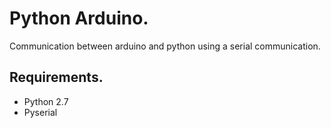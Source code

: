 # Python Arduino. #

Communication between arduino and python using a serial communication.

## Requirements. ##
* Python 2.7
* Pyserial
